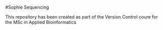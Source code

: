 #Sophie Sequencing 

This repository has been created as part of the Version Control coure for the MSc in Applied 
Bioinformatics
